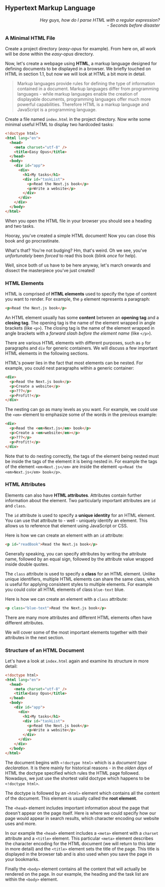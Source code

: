 ## Hypertext Markup Language

<div style="text-align: right"> <i> Hey guys, how do I parse HTML with a regular expression? <br> - Seconds before disaster </i> </div>

### A Minimal HTML File

Create a project directory (_easy-opus_ for example).
From here on, all work will be done within the _easy-opus_ directory.

Now, let's create a webpage using **HTML**, a markup language designed for defining documents to be displayed in a browser.
We briefly touched on HTML in section 1.1, but now we will look at HTML a bit more in detail.

> Markup languages provide rules for defining the type of information contained in a document.
> Markup languages differ from programming languages - while markup languages enable the creation of displayable documents, programming languages offer much more powerful capabilities.
> Therefore HTML is a markup language and JavaScript is a programming language.

Create a file named `index.html` in the project directory.
Now write some minimal useful HTML to display two hardcoded tasks:

```html
<!doctype html>
<html lang="en">
  <head>
    <meta charset="utf-8" />
    <title>Easy Opus</title>
  </head>
  <body>
    <div id="app">
      <div>
        <h1>My tasks</h1>
        <div id="taskList">
          <p>Read the Next.js book</p>
          <p>Write a website</p>
        </div>
      </div>
    </div>
  </body>
</html>
```

When you open the HTML file in your browser you should see a heading and two tasks.

Hooray, you've created a simple HTML document!
Now you can close this book and go procrastinate.

What's that?
You're not budging?
Hm, that's weird.
Oh we see, you've _unfortunately_ been _forced_ to read this book (blink _once_ for help).

Well, since both of us have to be here anyway, let's march onwards and dissect the masterpiece you've just created!

### HTML Elements

HTML is comprised of **HTML elements** used to specify the type of content you want to render.
For example, the `p` element represents a paragraph:

```html
<p>Read the Next.js book</p>
```

An HTML element usually has some **content** between an **opening tag** and a **closing tag**.
The opening tag is the name of the element wrapped in angle brackets (like `<p>`).
The closing tag is the name of the element wrapped in angle brackets with a _forward slash before the element name_ (like `</p>`).

There are various HTML elements with different purposes, such as `p` for paragraphs and `div` for generic containers.
We will discuss a few important HTML elements in the following sections.

HTML's power lies in the fact that most elements can be nested.
For example, you could nest paragraphs within a generic container:

```html
<div>
  <p>Read the Next.js book</p>
  <p>Create a website</p>
  <p>???</p>
  <p>Profit!</p>
</div>
```

The nesting can go as many levels as you want.
For example, we could use the `<em>` element to emphasize some of the words in the previous example:

```html
<div>
  <p>Read the <em>Next.js</em> book</p>
  <p>Create a <em>website</em></p>
  <p>???</p>
  <p>Profit!</p>
</div>
```

Note that to do nesting correctly, the tags of the element being nested must be inside the tags of the element it is being nested in.
For example the tags of the element `<em>Next.js</em>` are inside the element `<p>Read the <em>Next.js</em> book</p>`.

### HTML Attributes

Elements can also have **HTML attributes**.
Attributes contain further information about the element.
Two particularly important attributes are `id` and `class`.

The `id` attribute is used to specify a **unique identity** for an HTML element.
You can use that attribute to - well - uniquely identify an element.
This allows us to reference that element using JavaScript or CSS.

Here is how we can create an element with an `id` attribute:

```html
<p id="readBook">Read the Next.js book</p>
```

Generally speaking, you can specify attributes by writing the attribute name, followed by an equal sign, followed by the attribute value wrapped inside double quotes.

The `class` attribute is used to specify a **class** for an HTML element.
Unlike unique identifiers, multiple HTML elements can share the same class, which is useful for applying consistent styles to multiple elements.
For example you could color all HTML elements of class `blue-text` blue.

Here is how we can create an element with a `class` attribute:

```html
<p class="blue-text">Read the Next.js book</p>
```

There are many more attributes and different HTML elements often have different attributes.

We will cover some of the most important elements together with their attributes in the next section.

### Structure of an HTML Document

Let's have a look at `index.html` again and examine its structure in more detail:

```html
<!doctype html>
<html lang="en">
  <head>
    <meta charset="utf-8" />
    <title>Easy Opus</title>
  </head>
  <body>
    <div id="app">
      <div>
        <h1>My tasks</h1>
        <div id="taskList">
          <p>Read the Next.js book</p>
          <p>Write a website</p>
        </div>
      </div>
    </div>
  </body>
</html>
```

The document begins with `<!doctype html>` which is a _document type declaration_.
It is there mainly for historical reasons - in the _olden days_ of HTML the doctype specified which rules the HTML page followed.
Nowadays, we just use the shortest valid doctype which happens to be `<!doctype html>`.

The doctype is followed by an `<html>` element which contains all the content of the document.
This element is usually called the **root element**.

The `<head>` element includes important information about the page that doesn't appear on the page itself.
Here is where we could specify how our page would appear in search results, which character encoding our website uses and more.

In our example the `<head>` element includes a `<meta>` element with a `charset` attribute and a `<title>` element.
This particular `<meta>` element describes the character encoding for the HTML document (we will return to this later in more detail) and the `<title>` element sets the title of the page.
This title is displayed in the browser tab and is also used when you save the page in your bookmarks.

Finally the `<body>` element contains all the content that will actually be rendered on the page.
In our example, the heading and the task list are within the `<body>` element.
